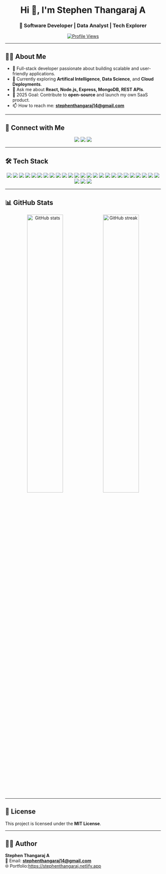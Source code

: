 <h1 align="center">Hi 👋, I'm Stephen Thangaraj A</h1>
<h3 align="center">🚀 Software Developer | Data Analyst | Tech Explorer</h3>

<p align="center">
  <a href="https://github.com/StephenThangarajA">
    <img src="https://komarev.com/ghpvc/?username=StephenThangarajA&label=Profile%20views&color=0e75b6&style=flat" alt="Profile Views" />
  </a>
</p>

---

## 🧑‍💻 About Me

- 💼 Full-stack developer passionate about building scalable and user-friendly applications.
- 🌱 Currently exploring **Artifical Intelligence**, **Data Science**, and **Cloud Deployments**.
- 💬 Ask me about **React, Node.js, Express, MongoDB, REST APIs**.
- 🎯 2025 Goal: Contribute to **open-source** and launch my own SaaS product.
- 📫 How to reach me: **stephenthangaraj14@gmail.com**

---

## 🔗 Connect with Me

<p align="center">
<a href="mailto:stephenthangaraj14@gmail.com"><img src="https://img.shields.io/badge/Email-D14836?style=for-the-badge&logo=gmail&logoColor=white"></a>
<a href="https://www.linkedin.com/in/stephenthangaraj/"><img src="https://img.shields.io/badge/LinkedIn-0077B5?style=for-the-badge&logo=linkedin&logoColor=white"></a>
<a href="https://stephenthangaraj.netlify.app"><img src="https://img.shields.io/badge/Portfolio-000000?style=for-the-badge&logo=vercel&logoColor=white"></a>
</p>

---

## 🛠 Tech Stack

<p align="center">
  <!-- Languages -->
  <img src="https://img.shields.io/badge/Python-3776AB?style=for-the-badge&logo=python&logoColor=white" />
  <img src="https://img.shields.io/badge/Java-007396?style=for-the-badge&logo=java&logoColor=white" />
  <img src="https://img.shields.io/badge/C/C++-00599C?style=for-the-badge&logo=c&logoColor=white" />
  <img src="https://img.shields.io/badge/SQL-336791?style=for-the-badge&logo=postgresql&logoColor=white" />

  <!-- Frontend -->
  <img src="https://img.shields.io/badge/Figma-F24E1E?style=for-the-badge&logo=figma&logoColor=white" />
  <img src="https://img.shields.io/badge/HTML5-E34F26?style=for-the-badge&logo=html5&logoColor=white" />
  <img src="https://img.shields.io/badge/CSS3/Tailwind-38B2AC?style=for-the-badge&logo=tailwind-css&logoColor=white" />
  <img src="https://img.shields.io/badge/Next.js-000000?style=for-the-badge&logo=next.js&logoColor=white" />
  <img src="https://img.shields.io/badge/React.js-61DAFB?style=for-the-badge&logo=react&logoColor=black" />

  <!-- Backend -->
  <img src="https://img.shields.io/badge/JavaScript-F7DF1E?style=for-the-badge&logo=javascript&logoColor=black" />
  <img src="https://img.shields.io/badge/Node.js-339933?style=for-the-badge&logo=node.js&logoColor=white" />
  <img src="https://img.shields.io/badge/Express.js-000000?style=for-the-badge&logo=express&logoColor=white" />
  <img src="https://img.shields.io/badge/MongoDB-4EA94B?style=for-the-badge&logo=mongodb&logoColor=white" />
  <img src="https://img.shields.io/badge/Neon%20DB-4B0082?style=for-the-badge&logo=postgresql&logoColor=white" />
  <img src="https://img.shields.io/badge/Flask-000000?style=for-the-badge&logo=flask&logoColor=white" />
  <img src="https://img.shields.io/badge/Inngest-5A67D8?style=for-the-badge&logoColor=white" />
  <img src="https://img.shields.io/badge/Prisma-2D3748?style=for-the-badge&logo=prisma&logoColor=white" />

  <!-- DevOps & Tools -->
  <img src="https://img.shields.io/badge/Docker-2496ED?style=for-the-badge&logo=docker&logoColor=white" />
  <img src="https://img.shields.io/badge/Jenkins-D24939?style=for-the-badge&logo=jenkins&logoColor=white" />
  <img src="https://img.shields.io/badge/Jira-0052CC?style=for-the-badge&logo=jira&logoColor=white" />
  <img src="https://img.shields.io/badge/Git/GitHub-F05032?style=for-the-badge&logo=git&logoColor=white" />
  
  <!-- AI/ML -->
  <img src="https://img.shields.io/badge/AI/ML-FF6F00?style=for-the-badge&logo=tensorflow&logoColor=white" />
  <img src="https://img.shields.io/badge/Python%20Libraries-3776AB?style=for-the-badge&logo=python&logoColor=white" />
  <img src="https://img.shields.io/badge/Selenium-43B02A?style=for-the-badge&logo=selenium&logoColor=white" />

  <!-- Data & Cloud -->
  <img src="https://img.shields.io/badge/Excel-217346?style=for-the-badge&logo=microsoft-excel&logoColor=white" />
  <img src="https://img.shields.io/badge/Power%20BI-F2C811?style=for-the-badge&logo=power-bi&logoColor=black" />
  <img src="https://img.shields.io/badge/Tableau-E97627?style=for-the-badge&logo=tableau&logoColor=white" />
  <img src="https://img.shields.io/badge/AWS-FF9900?style=for-the-badge&logo=amazon-aws&logoColor=white" />
</p> 

---

## 📊 GitHub Stats

<p align="center">
  <img src="https://github-readme-stats.vercel.app/api?username=StephenThangarajA&show_icons=true&theme=tokyonight" alt="GitHub stats" width="48%">
  <img src="https://github-readme-streak-stats.herokuapp.com/?user=StephenThangarajA&theme=tokyonight" alt="GitHub streak" width="48%">
</p>

---

## 📄 License

This project is licensed under the **MIT License**.

---

## 👨‍💻 Author

**Stephen Thangaraj A**  
📧 Email: **stephenthangaraj14@gmail.com**  
🌐 Portfolio:https://stephenthangaraj.netlify.app


